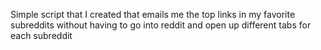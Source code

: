 Simple script that I created that emails me the top links in my favorite subreddits without having to go into reddit and 
open up different tabs for each subreddit
